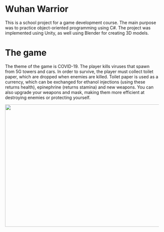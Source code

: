 # Wuhan Warrior
This is a school project for a game development course. The main purpose was to practice object-oriented programming using C#. The project was implemented using Unity, as well  using Blender for creating 3D models.

# The game
The theme of the game is COVID-19. The player kills viruses that spawn from 5G towers and cars. In order to survive, the player must collect toilet paper, which are dropped when enemies are killed. Toilet paper is used as a currency, which can be exchanged for ethanol injections (using these returns health), epinephrine (returns stamina) and new weapons. You can also upgrade your weapons and mask, making them more efficient at destroying enemies or protecting yourself.

<img src="https://github.com/AOskari/Images/blob/main/WuhanWarrior-pictures/ww_pic1.JPG" width="900" height="400">
